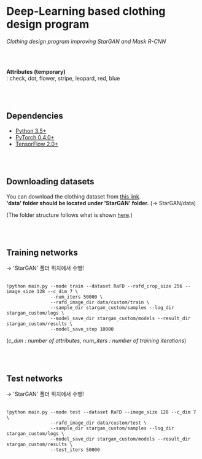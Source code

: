 # Deep-Learning based clothing design program 

_Clothing design program improving StarGAN and Mask R-CNN_

<br><br>


__Attributes (temporary)__<br>
: check, dot, flower, stripe, leopard, red, blue 


<br><br>

## Dependencies
* [Python 3.5+](https://www.continuum.io/downloads)
* [PyTorch 0.4.0+](http://pytorch.org/)
* [TensorFlow 2.0+](https://www.tensorflow.org/)

<br><br>



## Downloading datasets
You can download the clothing dataset from [this link](https://drive.google.com/drive/folders/12zLjMI1XY0Tl_QK2Gwb8P8V-yLsNvoFU?usp=sharing).
<br>
__'data' folder should be located under 'StarGAN' folder.__ (-> StarGAN/data)


(The folder structure follows what is shown [here](https://github.com/yunjey/StarGAN/blob/master/jpg/RaFD.md).)


<br><br>

## Training networks 
-> 'StarGAN' 폴더 위치에서 수행!<br><br>

```
!python main.py --mode train --dataset RaFD --rafd_crop_size 256 --image_size 128 --c_dim 7 \
                --num_iters 50000 \
                --rafd_image_dir data/custom/train \
                --sample_dir stargan_custom/samples --log_dir stargan_custom/logs \
                --model_save_dir stargan_custom/models --result_dir stargan_custom/results \
                --model_save_step 10000
```
(_c_dim : number of attributes, num_iters : number of training iterations_)

<br><br>

## Test networks
-> 'StarGAN' 폴더 위치에서 수행!<br><br>
```
!python main.py --mode test --dataset RaFD --image_size 128 --c_dim 7 \
                --rafd_image_dir data/custom/test \
                --sample_dir stargan_custom/samples --log_dir stargan_custom/logs \
                --model_save_dir stargan_custom/models --result_dir stargan_custom/results \
                --test_iters 50000
```

